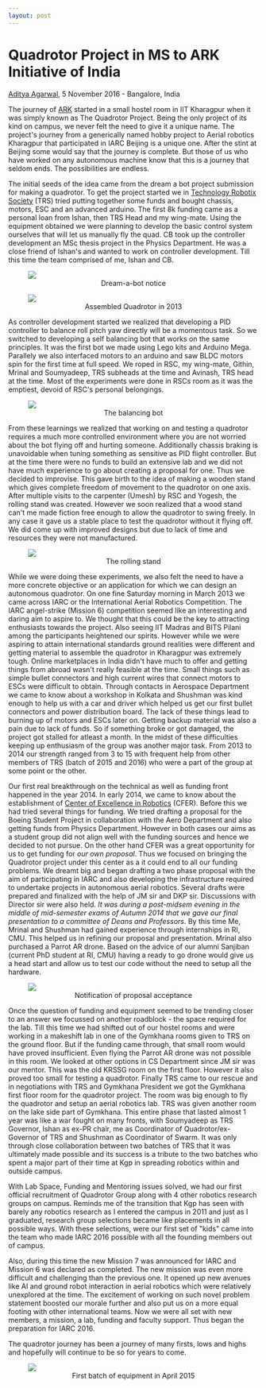 ```yaml
---
layout: post
---
```


Quadrotor Project in MS to ARK Initiative of India
========================

<p class="date"><a href="https://in.linkedin.com/in/adityaagarwaliitkgp">Aditya Agarwal</a>, 5 November 2016 - Bangalore, India</p>


The journey of [ARK](https://wiki.metakgp.org/w/Aerial_Robotics_Kharagpur) started in a small hostel room in IIT Kharagpur when it was simply known as The Quadrotor Project. Being the only project of its kind on campus, we never felt the need to give it a unique name. The project&#39;s journey from a generically named hobby project to Aerial robotics Kharagpur that participated in IARC Beijing is a unique one. After the stint at Beijing some would say that the journey is complete. But those of us who have worked on any autonomous machine know that this is a journey that seldom ends. The possibilities are endless.

<!-- more start -->

The initial seeds of the idea came from the dream a bot project submission for making a quadrotor. To get the project started we in [Technology Robotix Society](http://robotix.in/) (TRS) tried putting together some funds and bought chassis, motors, ESC and an advanced arduino. The first 8k funding came as a personal loan from Ishan, then TRS Head and my wing-mate. Using the equipment obtained we were planning to develop the basic control system ourselves that will let us manually fly the quad. CB took up the controller development an MSc thesis project in the Physics Department. He was a close friend of Ishan&#39;s and wanted to work on controller development. Till this time the team comprised of me, Ishan and CB.

<figure>
	<img src="/img/image00.jpg" />
	<figcaption style="text-align:center">Dream-a-bot notice</figcaption>
</figure>

<figure>
	<img src="/img/image02.jpg" />
	<figcaption style="text-align:center">Assembled Quadrotor in 2013</figcaption>
</figure>

As controller development started we realized that developing a PID controller to balance roll pitch yaw directly will be a momentous task. So we switched to developing a self balancing bot that works on the same principles. It was the first bot we made using Lego kits and Arduino Mega. Parallely we also interfaced motors to an arduino and saw BLDC motors spin for the first time at full speed. We roped in RSC, my wing-mate, Githin, Mrinal and Soumyadeep, TRS subheads at the time and Avinash, TRS head at the time. Most of the experiments were done in RSCs room as it was the emptiest, devoid of RSC&#39;s personal belongings.


<figure>
	<img src="/img/image04.jpg" />
	<figcaption style="text-align:center">The balancing bot</figcaption>
</figure>

From these learnings we realized that working on and testing a quadrotor requires a much more controlled environment where you are not worried about the bot flying off and hurting someone. Additionally chassis braking is unavoidable when tuning something as sensitive as PID flight controller. But at the time there were no funds to build an extensive lab and we did not have much experience to go about creating a proposal for one. Thus we decided to improvise. This gave birth to the idea of making a wooden stand which gives complete freedom of movement to the quadrotor on one axis. After multiple visits to the carpenter (Umesh) by RSC and Yogesh, the rolling stand was created. However we soon realized that a wood stand can&#39;t me made fiction free enough to allow the quadrotor to swing freely. In any case it gave us a stable place to test the quadrotor without it flying off. We did come up with improved designs but due to lack of time and resources they were not manufactured.

<figure>
	<img src="/img/image01.jpg" />
	<figcaption style="text-align:center">The rolling stand</figcaption>
</figure>

While we were doing these experiments, we also felt the need to have a more concrete objective or an application for which we can design an autonomous quadrotor. On one fine Saturday morning in March 2013 we came across IARC or the International Aerial Robotics Competition. The IARC angel-strike (Mission 6) competition seemed like an interesting and daring aim to aspire to. We thought that this could be the key to attracting enthusiasts towards the project. Also seeing IIT Madras and BITS Pilani among the participants heightened our spirits. However while we were aspiring to attain international standards ground realities were different and getting material to assemble the quadrotor in Kharagpur was extremely tough. Online marketplaces in India didn&#39;t have much to offer and getting things from abroad wasn&#39;t really feasible at the time. Small things such as simple bullet connectors and high current wires that connect motors to ESCs were difficult to obtain. Through contacts in Aerospace Department we came to know about a workshop in Kolkata and Shushman was kind enough to help us with a car and driver which helped us get our first bullet connectors and power distribution board. The lack of these things lead to burning up of motors and ESCs later on. Getting backup material was also a pain due to lack of funds. So if something broke or got damaged, the project got stalled for atleast a month. In the midst of these difficulties keeping up enthusiasm of the group was another major task. From 2013 to 2014 our strength ranged from 3 to 15 with frequent help from other members of TRS (batch of 2015 and 2016) who were a part of the group at some point or the other.

Our first real breakthrough on the technical as well as funding front happened in the year 2014. In early 2014, we came to know about the establishment of [Center of Excellence in Robotics](https://wiki.metakgp.org/w/Centre_for_Excellence_in_Robotics) (CFER). Before this we had tried several things for funding. We tried drafting a proposal for the Boeing Student Project in collaboration with the Aero Department and also getting funds from Physics Department. However in both cases our aims as a student group did not align well with the funding sources and hence we decided to not pursue. On the other hand CFER was a great opportunity for us to get funding for _our own proposal_. Thus we focused on bringing the Quadrotor project under this center as a it could end to all our funding problems. We dreamt big and began drafting a two phase proposal with the aim of participating in IARC and also developing the infrastructure required to undertake projects in autonomous aerial robotics. Several drafts were prepared and finalized with the help of JM sir and DKP sir. Discussions with Director sir were also held. _It was during a post-midsem evening in the middle of mid-semester exams of Autumn 2014 that we gave our final presentation to a committee of Deans and Professors_. By this time Me, Mrinal and Shushman had gained experience through internships in RI, CMU. This helped us in refining our proposal and presentation. Mrinal also purchased a Parrot AR drone. Based on the advice of our alumni Sanjiban (current PhD student at RI, CMU) having a ready to go drone would give us a head start and allow us to test our code without the need to setup all the hardware.

<figure>
	<img src="/img/image05.jpg" />
	<figcaption style="text-align:center">Notification of proposal acceptance</figcaption>
</figure>

Once the question of funding and equipment seemed to be trending closer to an answer we focussed on another roadblock - the space required for the lab. Till this time we had shifted out of our hostel rooms and were working in a makeshift lab in one of the Gymkhana rooms given to TRS on the ground floor. But if the funding came through, that small room would have proved insufficient. Even flying the Parrot AR drone was not possible in this room. We looked at other options in CS Department since JM sir was our mentor. This was the old KRSSG room on the first floor. However it also proved too small for testing a quadrotor. Finally TRS came to our rescue and in negotiations with TRS and Gymkhana President we got the Gymkhana first floor room for the quadrotor project. The room was big enough to fly the quadrotor and setup an aerial robotics lab. TRS was given another room on the lake side part of Gymkhana. This entire phase that lasted almost 1 year was like a war fought on many fronts, with Soumyadeep as TRS Governor, Ishan as ex-PR chair, me as Coordinator of Quadrotor/ex-Governor of TRS and Shushman as Coordinator of Swarm. It was only through close collaboration between two batches of TRS that it was ultimately made possible and its success is a tribute to the two batches who spent a major part of their time at Kgp in spreading robotics within and outside campus.

With Lab Space, Funding and Mentoring issues solved, we had our first official recruitment of Quadrotor Group along with 4 other robotics research groups on campus. Reminds me of the transition that Kgp has seen with barely any robotics research as I entered the campus in 2011 and just as I graduated, research group selections became like placements in all possible ways. With these selections, were our first set of &quot;kids&quot; came into the team who made IARC 2016 possible with all the founding members out of campus.

Also, during this time the new Mission 7 was announced for IARC and Mission 6 was declared as completed. The new mission was even more difficult and challenging than the previous one. It opened up new avenues like AI and ground robot interaction in aerial robotics which were relatively unexplored at the time. The excitement of working on such novel problem statement boosted our morale further and also put us on a more equal footing with other international teams. Now we were all set with new members, a mission, a lab, funding and faculty support. Thus began the preparation for IARC 2016.

The quadrotor journey has been a journey of many firsts, lows and highs and hopefully will continue to be so for years to come.
<figure>
    <img src="/img/image03.jpg" />
    <figcaption style="text-align:center">First batch of equipment in April 2015</figcaption>
</figure>



<!-- more end -->
